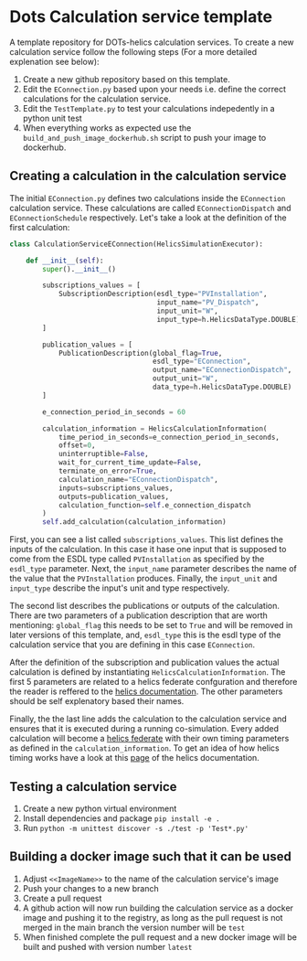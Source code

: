 # Dots Calculation service template
A template repository for DOTs-helics calculation services. 
To create a new calculation service follow the following steps (For a more detailed explenation see below):
1. Create a new github repository based on this template.
2. Edit the `EConnection.py` based upon your needs i.e. define the correct calculations for the calculation service.
3. Edit the `TestTemplate.py` to test your calculations indepedently in a python unit test
4. When everything works as expected use the `build_and_push_image_dockerhub.sh` script to push your image to dockerhub.

## Creating a calculation in the calculation service
The initial `EConnection.py` defines two calculations inside the `EConnection` calculation service. These calculations are called `EConnectionDispatch` and `EConnectionSchedule` respectively. Let's take a look at the definition of the first calculation:

```python
class CalculationServiceEConnection(HelicsSimulationExecutor):

    def __init__(self):
        super().__init__()

        subscriptions_values = [
            SubscriptionDescription(esdl_type="PVInstallation", 
                                    input_name="PV_Dispatch", 
                                    input_unit="W", 
                                    input_type=h.HelicsDataType.DOUBLE)
        ]

        publication_values = [
            PublicationDescription(global_flag=True, 
                                   esdl_type="EConnection", 
                                   output_name="EConnectionDispatch", 
                                   output_unit="W", 
                                   data_type=h.HelicsDataType.DOUBLE)
        ]

        e_connection_period_in_seconds = 60

        calculation_information = HelicsCalculationInformation(
            time_period_in_seconds=e_connection_period_in_seconds, 
            offset=0, 
            uninterruptible=False, 
            wait_for_current_time_update=False, 
            terminate_on_error=True, 
            calculation_name="EConnectionDispatch", 
            inputs=subscriptions_values, 
            outputs=publication_values, 
            calculation_function=self.e_connection_dispatch
        )
        self.add_calculation(calculation_information)
```

First, you can see a list called `subscriptions_values`. This list defines the inputs of the calculation. In this case it hase one input that is supposed to come from the ESDL type called `PVInstallation` as specified by the `esdl_type` parameter. Next, the `input_name` parameter describes the name of the value that the `PVInstallation` produces. Finally, the `input_unit` and `input_type` describe the input's unit and type respectively. 

The second list describes the publications or outputs of the calculation. There are two parameters of a publication description that are worth mentioning: `global_flag` this needs to be set to `True` and will be removed in later versions of this template, and, `esdl_type` this is the esdl type of the calculation service that you are defining in this case `EConnection`. 

After the definition of the subscription and publication values the actual calculation is defined by instantiating `HelicsCalculationInformation`. The first 5 parameters are related to a helics federate confguration and therefore the reader is reffered to the [helics documentation](https://docs.helics.org/en/latest/references/configuration_options_reference.html#broker_init_string--null). The other parameters should be self explenatory based their names. 

Finally, the the last line adds the calculation to the calculation service and ensures that it is executed during a running co-simulation. Every added calculation will become a [helics federate](https://docs.helics.org/en/latest/user-guide/fundamental_topics/helics_terminology.html) with their own timing parameters as defined in the `calculation_information`. To get an idea of how helics timing works have a look at this [page](https://docs.helics.org/en/latest/user-guide/fundamental_topics/timing_configuration.html) of the helics documentation.

## Testing a calculation service

1. Create a new python virtual environment
2. Install dependencies and package `pip install -e .`
3. Run `python -m unittest discover -s ./test -p 'Test*.py'`

## Building a docker image such that it can be used 

1. Adjust `<<ImageName>>` to the name of the calculation service's image
2. Push your changes to a new branch
3. Create a pull request
4. A github action will now run building the calculation service as a docker image and pushing it to the registry, as long as the pull request is not merged in the main branch the version number will be `test`
5. When finished complete the pull request and a new docker image will be built and pushed with version number `latest`
